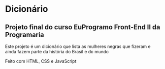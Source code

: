 ﻿# Dicionário

## Projeto final do curso EuProgramo Front-End II da Programaria

Este projeto é um dicionário que lista as mulheres negras que
fizeram e ainda fazem parte da história do Brasil e do mundo

Feito com HTML, CSS e JavaScript
